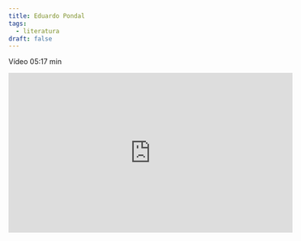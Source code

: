 ```yaml
---
title: Eduardo Pondal
tags:
  - literatura
draft: false
---
```

Vídeo 05:17 min

<iframe width="560" height="315" src="https://www.youtube.com/embed/fyWaVhIWnyA" title="YouTube video player" frameborder="0" allow="accelerometer; autoplay; clipboard-write; encrypted-media; gyroscope; picture-in-picture" allowfullscreen></iframe>

[](https://gl.wikipedia.org/wiki/Banquete_de_Conxo)